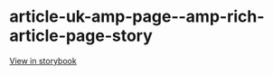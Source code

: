 # article-uk-amp-page--amp-rich-article-page-story

[View in storybook](https://raw.githack.com/Independent-Digital-News-and-Media-Ltd/indy-pwamp-sb/PR-1588-sb/index.html?path=/story/article-uk-amp-page--amp-rich-article-page-story)